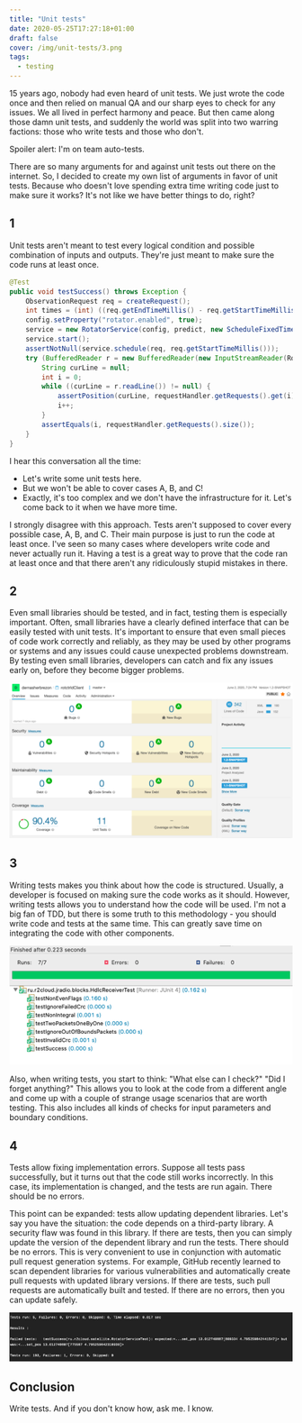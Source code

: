 ```yaml
---
title: "Unit tests"
date: 2020-05-25T17:27:18+01:00
draft: false
cover: /img/unit-tests/3.png
tags:
  - testing
---
```


15 years ago, nobody had even heard of unit tests. We just wrote the code once and then relied on manual QA and our sharp eyes to check for any issues. We all lived in perfect harmony and peace. But then came along those damn unit tests, and suddenly the world was split into two warring factions: those who write tests and those who don't.

Spoiler alert: I'm on team auto-tests.

There are so many arguments for and against unit tests out there on the internet. So, I decided to create my own list of arguments in favor of unit tests. Because who doesn't love spending extra time writing code just to make sure it works? It's not like we have better things to do, right?

## 1

Unit tests aren't meant to test every logical condition and possible combination of inputs and outputs. They're just meant to make sure the code runs at least once.

```java
@Test
public void testSuccess() throws Exception {
	ObservationRequest req = createRequest();
	int times = (int) ((req.getEndTimeMillis() - req.getStartTimeMillis()) / 1000);
	config.setProperty("rotator.enabled", true);
	service = new RotatorService(config, predict, new ScheduleFixedTimesTheadPoolFactory(times), new SteppingClock(req.getStartTimeMillis(), 1000));
	service.start();
	assertNotNull(service.schedule(req, req.getStartTimeMillis()));
	try (BufferedReader r = new BufferedReader(new InputStreamReader(RotatorService.class.getClassLoader().getResourceAsStream("expected/rotctrld-requests.txt"), StandardCharsets.UTF_8))) {
		String curLine = null;
		int i = 0;
		while ((curLine = r.readLine()) != null) {
			assertPosition(curLine, requestHandler.getRequests().get(i));
			i++;
		}
		assertEquals(i, requestHandler.getRequests().size());
	}
}
```
I hear this conversation all the time:

- Let's write some unit tests here.
- But we won't be able to cover cases A, B, and C!
- Exactly, it's too complex and we don't have the infrastructure for it. Let's come back to it when we have more time.

I strongly disagree with this approach. Tests aren't supposed to cover every possible case, A, B, and C. Their main purpose is just to run the code at least once. I've seen so many cases where developers write code and never actually run it. Having a test is a great way to prove that the code ran at least once and that there aren't any ridiculously stupid mistakes in there. 

## 2

Even small libraries should be tested, and in fact, testing them is especially important. Often, small libraries have a clearly defined interface that can be easily tested with unit tests. It's important to ensure that even small pieces of code work correctly and reliably, as they may be used by other programs or systems and any issues could cause unexpected problems downstream. By testing even small libraries, developers can catch and fix any issues early on, before they become bigger problems.

![](/img/unit-tests/1.png)

## 3 

Writing tests makes you think about how the code is structured. Usually, a developer is focused on making sure the code works as it should. However, writing tests allows you to understand how the code will be used. I'm not a big fan of TDD, but there is some truth to this methodology - you should write code and tests at the same time. This can greatly save time on integrating the code with other components.

![](/img/unit-tests/2.png)

Also, when writing tests, you start to think: "What else can I check?" "Did I forget anything?" This allows you to look at the code from a different angle and come up with a couple of strange usage scenarios that are worth testing. This also includes all kinds of checks for input parameters and boundary conditions.

## 4

Tests allow fixing implementation errors. Suppose all tests pass successfully, but it turns out that the code still works incorrectly. In this case, its implementation is changed, and the tests are run again. There should be no errors.

This point can be expanded: tests allow updating dependent libraries. Let's say you have the situation: the code depends on a third-party library. A security flaw was found in this library. If there are tests, then you can simply update the version of the dependent library and run the tests. There should be no errors. This is very convenient to use in conjunction with automatic pull request generation systems. For example, GitHub recently learned to scan dependent libraries for various vulnerabilities and automatically create pull requests with updated library versions. If there are tests, such pull requests are automatically built and tested. If there are no errors, then you can update safely.

![](/img/unit-tests/3.png)

## Conclusion

Write tests. And if you don't know how, ask me. I know.